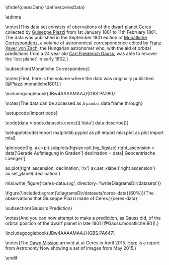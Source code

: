 \ifndef{ceresData}
\define{ceresData}

\editme

\notes{This data set consists of obervations of the [dwarf planet Ceres](http://en.wikipedia.org/wiki/Ceres_(dwarf_planet)) collected by [Guiseppe Piazzi](http://en.wikipedia.org/wiki/Giuseppe_Piazzi) from 1st January 1801 to 11th February 1801. The data was published in the September 1801 edition of [Monatliche Correspondenz](http://de.wikipedia.org/wiki/Monatliche_Correspondenz), a volume of astronomical correspondence edited by [Franz Xaver von Zach](http://en.wikipedia.org/wiki/Franz_Xaver_von_Zach), the Hungarian astronomer who, with the aid of orbital predictions from a 24 year old [Carl Friederich Gauss](http://en.wikipedia.org/wiki/Carl_Friedrich_Gauss), was able to recover the 'lost planet' in early 1802.}

\subsection{Monatliche Correspondenz}

\notes{First, here is the volume where the data was originally published [@Piazzi:monatliche1801].}

\includegooglebook{JBw4AAAAMAAJ}{GBS.PA280}

\notes{The data can be accessed as a `pandas` data frame through}

\setupcode{import pods}

\code{data = pods.datasets.ceres()['data']
data.describe()}

\setupplotcode{import matplotlib.pyplot as plt
import mlai.plot as plot
import mlai}

\plotcode{fig, ax =plt.subplots(figsize=plt.big_figsize)
right_ascension = data['Gerade Aufstiegung in Graden']
declination = data['Geocentrische Laenger']

ax.plot(right_ascension, declination, 'rx')
ax.set_xlabel('right ascension')
ax.set_ylabel('declination')

mlai.write_figure('ceres-data.svg', directory='\writeDiagramsDir/datasets')}

\figure{\includediagram{\diagramsDir/datasets/ceres-data}{60%}}{The observations that Giuseppe Piazzi made of Ceres.}{ceres-data}

\subsection{Gauss's Prediction}

\notes{And you can now attempt to make a prediction, as Gauss did, of the orbital position of the dwarf planet in late 1801 [@Gauss:monatliche1801].}

\includegooglebook{JBw4AAAAMAAJ}{GBS.PA647}

\notes{The [Dawn Mission](http://en.wikipedia.org/wiki/Dawn_%28spacecraft%29) arrived at at Ceres in April 2015. [Here](http://astronomynow.com/2015/05/11/ceres-mysterious-white-spots-resolved-in-latest-dawn-images/) is a report from Astronomy Now showing a set of images from May 2015.}

\endif

